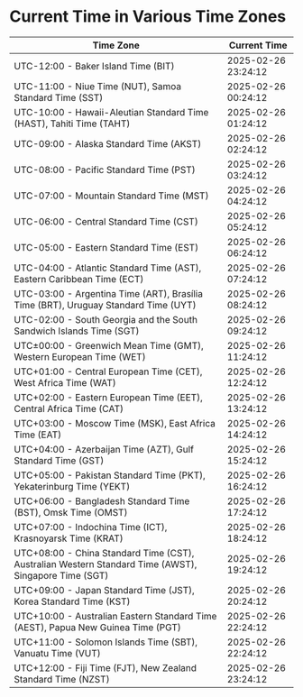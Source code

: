 # Current Time in Various Time Zones

| Time Zone | Current Time |
|-----------|--------------|
| UTC-12:00 - Baker Island Time (BIT) | 2025-02-26 23:24:12 |
| UTC-11:00 - Niue Time (NUT), Samoa Standard Time (SST) | 2025-02-26 00:24:12 |
| UTC-10:00 - Hawaii-Aleutian Standard Time (HAST), Tahiti Time (TAHT) | 2025-02-26 01:24:12 |
| UTC-09:00 - Alaska Standard Time (AKST) | 2025-02-26 02:24:12 |
| UTC-08:00 - Pacific Standard Time (PST) | 2025-02-26 03:24:12 |
| UTC-07:00 - Mountain Standard Time (MST) | 2025-02-26 04:24:12 |
| UTC-06:00 - Central Standard Time (CST) | 2025-02-26 05:24:12 |
| UTC-05:00 - Eastern Standard Time (EST) | 2025-02-26 06:24:12 |
| UTC-04:00 - Atlantic Standard Time (AST), Eastern Caribbean Time (ECT) | 2025-02-26 07:24:12 |
| UTC-03:00 - Argentina Time (ART), Brasília Time (BRT), Uruguay Standard Time (UYT) | 2025-02-26 08:24:12 |
| UTC-02:00 - South Georgia and the South Sandwich Islands Time (SGT) | 2025-02-26 09:24:12 |
| UTC±00:00 - Greenwich Mean Time (GMT), Western European Time (WET) | 2025-02-26 11:24:12 |
| UTC+01:00 - Central European Time (CET), West Africa Time (WAT) | 2025-02-26 12:24:12 |
| UTC+02:00 - Eastern European Time (EET), Central Africa Time (CAT) | 2025-02-26 13:24:12 |
| UTC+03:00 - Moscow Time (MSK), East Africa Time (EAT) | 2025-02-26 14:24:12 |
| UTC+04:00 - Azerbaijan Time (AZT), Gulf Standard Time (GST) | 2025-02-26 15:24:12 |
| UTC+05:00 - Pakistan Standard Time (PKT), Yekaterinburg Time (YEKT) | 2025-02-26 16:24:12 |
| UTC+06:00 - Bangladesh Standard Time (BST), Omsk Time (OMST) | 2025-02-26 17:24:12 |
| UTC+07:00 - Indochina Time (ICT), Krasnoyarsk Time (KRAT) | 2025-02-26 18:24:12 |
| UTC+08:00 - China Standard Time (CST), Australian Western Standard Time (AWST), Singapore Time (SGT) | 2025-02-26 19:24:12 |
| UTC+09:00 - Japan Standard Time (JST), Korea Standard Time (KST) | 2025-02-26 20:24:12 |
| UTC+10:00 - Australian Eastern Standard Time (AEST), Papua New Guinea Time (PGT) | 2025-02-26 22:24:12 |
| UTC+11:00 - Solomon Islands Time (SBT), Vanuatu Time (VUT) | 2025-02-26 22:24:12 |
| UTC+12:00 - Fiji Time (FJT), New Zealand Standard Time (NZST) | 2025-02-26 23:24:12 |
